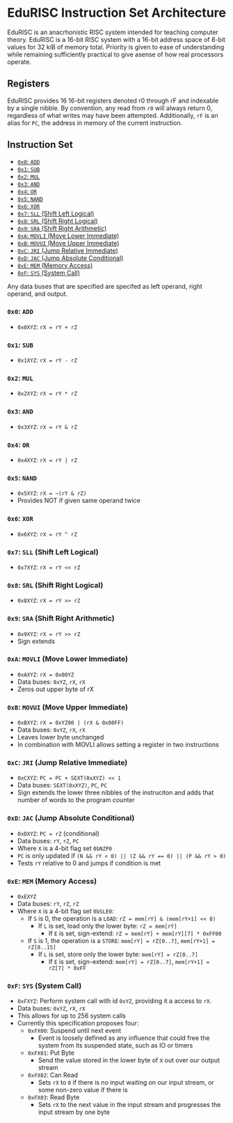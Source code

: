 # EduRISC Instruction Set Architecture
EduRISC is an anacrhonistic RISC system intended for teaching computer theory.
EduRISC is a 16-bit RISC system with a 16-bit address space of 8-bit values for 32 kiB of memory total.
Priority is given to ease of understanding while remaining sufficiently practical to give asense of how real processors operate.

## Registers
EduRISC provides 16 16-bit registers denoted r0 through rF and indexable by a single nibble.
By convention, any read from `r0` will always return 0, regardless of what writes may have been attempted.
Additionally, `rF` is an alias for `PC`, the address in memory of the current instruction.

## Instruction Set
- [`0x0`: `ADD`](#0x0-add)
- [`0x1`: `SUB`](#0x1-sub)
- [`0x2`: `MUL`](#0x2-mul)
- [`0x3`: `AND`](#0x3-and)
- [`0x4`: `OR`](#0x4-or)
- [`0x5`: `NAND`](#0x5-nad)
- [`0x6`: `XOR`](#0x6-xor)
- [`0x7`: `SLL` (Shift Left Logical)](#0x7-sll-shift-left-logical)
- [`0x8`: `SRL` (Shift Right Logical)](#0x8-srl-shift-right-logical)
- [`0x9`: `SRA` (Shift Right Arithmetic)](#0x9-sra-shift-right-arithmetic)
- [`0xA`: `MOVLI` (Move Lower Immediate)](#0xa-movli-move-lower-immediate)
- [`0xB`: `MOVUI` (Move Upper Immediate)](#0xb-movui-move-upper-immediate)
- [`0xC`: `JRI` (Jump Relative Immediate)](#0xc-jri-jump-relative-immediate)
- [`0xD`: `JAC` (Jump Absolute Conditional)](#0xd-jac-jump-absolute-conditional)
- [`0xE`: `MEM` (Memory Access)](#0xe-mem-memory-access)
- [`0xF`: `SYS` (System Call)](#0xf-sys-system-call)

Any data buses that are specified are specifed as left operand, right operand, and output.

### `0x0`: `ADD`
- `0x0XYZ`: `rX = rY + rZ`

### `0x1`: `SUB`
- `0x1XYZ`: `rX = rY - rZ`

### `0x2`: `MUL`
- `0x2XYZ`: `rX = rY * rZ`

### `0x3`: `AND`
- `0x3XYZ`: `rX = rY & rZ`

### `0x4`: `OR`
- `0x4XYZ`: `rX = rY | rZ`

### `0x5`: `NAND`
- `0x5XYZ`: `rX = ~(rY & rZ)`
- Provides NOT if given same operand twice

### `0x6`: `XOR`
- `0x6XYZ`: `rX = rY ^ rZ`

### `0x7`: `SLL` (Shift Left Logical)
- `0x7XYZ`: `rX = rY << rZ`

### `0x8`: `SRL` (Shift Right Logical)
- `0x8XYZ`: `rX = rY >> rZ`

### `0x9`: `SRA` (Shift Right Arithmetic)
- `0x9XYZ`: `rX = rY >> rZ`
- Sign extends

### `0xA`: `MOVLI` (Move Lower Immediate)
- `0xAXYZ`: `rX = 0x00YZ`
- Data buses: `0xYZ`, `rX`, `rX`
- Zeros out upper byte of rX

### `0xB`: `MOVUI` (Move Upper Immediate)
- `0xBXYZ`: `rX = 0xYZ00 | (rX & 0x00FF)`
- Data buses: `0xYZ`, `rX`, `rX`
- Leaves lower byte unchanged
- In combination with MOVLI allows setting a register in two instructions

### `0xC`: `JRI` (Jump Relative Immediate)
- `0xCXYZ`: `PC = PC + SEXT(0xXYZ) << 1`
- Data buses: `SEXT(0xXYZ)`, `PC`, `PC`
- Sign extends the lower three nibbles of the instruciton and adds that number of words to the program counter

### `0xD`: `JAC` (Jump Absolute Conditional)
- `0xDXYZ`: `PC = rZ` (conditional)
- Data buses: `rY`, `rZ`, `PC`
- Where `X` is a 4-bit flag set `0bNZP0`
- `PC` is only updated if `(N && rY < 0) || (Z && rY == 0) || (P && rY > 0)`
- Tests `rY` relative to 0 and jumps if condition is met

### `0xE`: `MEM` (Memory Access)
- `0xEXYZ`
- Data buses: `rY`, `rZ`, `rZ`
- Where `X` is a 4-bit flag set `0bSLE0`:
	- If `S` is 0, the operation is a `LOAD`: `rZ = mem[rY] & (mem[rY+1] << 8)`
		- If `L` is set, load only the lower byte: `rZ = mem[rY]`
			- If `E` is set, sign-extend: `rZ = mem[rY] + mem[rY][7] * 0xFF00`
	- If `S` is 1, the operation is a `STORE`: `mem[rY] = rZ[0..7]`, `mem[rY+1] = rZ[8..15]`
		- If `L` is set, store only the lower byte: `mem[rY] = rZ[0..7]`
			- If `E` is set, sign-extend: `mem[rY] = rZ[0..7]`, `mem[rY+1] = rZ[7] * 0xFF`

### `0xF`: `SYS` (System Call)
- `0xFXYZ`: Perform system call with id `0xYZ`, providing it a access to `rX`.
- Data buses: `0xYZ`, `rX`, `rX`
- This allows for up to 256 system calls
- Currently this specification proposes four:
	- `0xFX00`: Suspend until next event
		- Event is loosely defined as any influence that could free the system from its suspended state, such as IO or timers
	- `0xFX01`: Put Byte
		- Send the value stored in the lower byte of `X` out over our output stream
	- `0xFX02`: Can Read
		- Sets `rX` to `0` if there is no input waiting on our input stream, or some non-zero value if there is
	- `0xFX03`: Read Byte
		- Sets `rX` to the next value in the input stream and progresses the input stream by one byte
